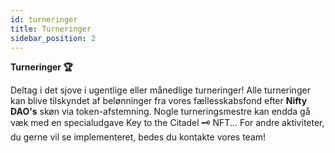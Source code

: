 ```yaml
---
id: turneringer
title: Turneringer
sidebar_position: 2
---
```


**Turneringer 🏆**

Deltag i det sjove i ugentlige eller månedlige turneringer! Alle turneringer kan blive tilskyndet af belønninger fra vores fællesskabsfond efter **Nifty DAO's** skøn via token-afstemning. Nogle turneringsmestre kan endda gå væk med en specialudgave Key to the Citadel 🗝️ NFT... For andre aktiviteter, du gerne vil se implementeret, bedes du kontakte vores team!
